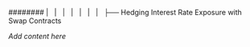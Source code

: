 ######## |   |   |   |   |   |   |   ├── Hedging Interest Rate Exposure with Swap Contracts

*Add content here*